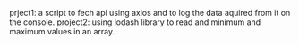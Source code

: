 prject1: a script to fech api using axios and to log the data aquired from it on the console.
project2: using lodash library to read and minimum and maximum values in an array.
